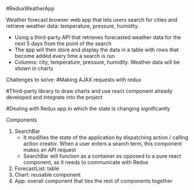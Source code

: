 #ReduxWeatherApp


Weather forecast browser web app that lets users search for cities and retrieve weather data: temperature, pressure, humidity.
- Using a third-party API that retrieves forecasted weather data for the next 5 days from the point of the search
- The app will then store and display the data in a table with rows that become added every time a search is run
- Columns: city, temperature, pressure, humidity. Weather data will be shown in charts

Challenges to solve:
#Making AJAX requests with redux

#Third-party library to draw charts and use react component already developed and integrate into the project

#Dealing with Redux app in which the state is changing significantly

Components
1. SearchBar
    - It modifies the state of the application by dispatching action / calling action creator. When a user enters a search term, this component makes an API request
    - SearchBar will function as a container as opposed to a pure react component, as it needs to communicate with Redux
2. ForecastList: table
3. Chart: reusable component
4. App: overall component that ties the rest of components together